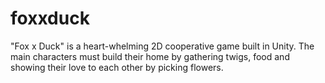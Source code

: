 # foxxduck
"Fox x Duck" is a heart-whelming 2D cooperative game built in Unity. The main characters must build their home by gathering twigs, food and showing their love to each other by picking flowers.
